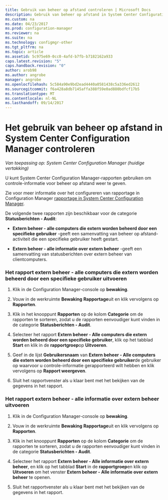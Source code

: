 ```yaml
---
title: Gebruik van beheer op afstand controleren | Microsoft Docs
description: Gebruik van beheer op afstand in System Center Configuration Manager controleren.
ms.custom: na
ms.date: 04/23/2017
ms.prod: configuration-manager
ms.reviewer: na
ms.suite: na
ms.technology: configmgr-other
ms.tgt_pltfrm: na
ms.topic: article
ms.assetid: 5c975e69-0cc0-4afd-b7fb-b7182162a933
caps.latest.revision: "5"
caps.handback.revision: "0"
author: arob98
ms.author: angrobe
manager: angrobe
ms.openlocfilehash: 5c584a90e9bd2ead4440a0581438c5a336ed2612
ms.sourcegitcommit: f6a428a8db7145affa388f59e0ad880bdfcf17b5
ms.translationtype: MT
ms.contentlocale: nl-NL
ms.lasthandoff: 09/14/2017
---
```

# <a name="how-to-audit-remote-control-usage-in-system-center-configuration-manager"></a>Het gebruik van beheer op afstand in System Center Configuration Manager controleren

*Van toepassing op: System Center Configuration Manager (huidige vertakking)*

U kunt System Center Configuration Manager-rapporten gebruiken om controle-informatie voor beheer op afstand weer te geven.  

 Zie voor meer informatie over het configureren van rapportage in Configuration Manager [rapportage in System Center Configuration Manager](../../../../core/servers/manage/reporting.md).  

 De volgende twee rapporten zijn beschikbaar voor de categorie **Statusberichten - Audit**:  

-   **Extern beheer - alle computers die extern worden beheerd door een specifieke gebruiker** -geeft een samenvatting van beheer op afstand-activiteit die een specifieke gebruiker heeft gestart.  

-   **Extern beheer - alle informatie over extern beheer** -geeft een samenvatting van statusberichten over extern beheer van clientcomputers.  

### <a name="to-run-the-report-remote-control---all-computers-remote-controlled-by-a-specific-user"></a>Het rapport extern beheer - alle computers die extern worden beheerd door een specifieke gebruiker uitvoeren  

1.  Klik in de Configuration Manager-console op **bewaking**.  

2.  Vouw in de werkruimte **Bewaking** **Rapportage**uit en klik vervolgens op **Rapporten**.  

3.  Klik in het knooppunt **Rapporten** op de kolom **Categorie** om de rapporten te sorteren, zodat u de rapporten eenvoudiger kunt vinden in de categorie **Statusberichten - Audit**.  

4.  Selecteer het rapport **Extern beheer - Alle computers die extern worden beheerd door een specifieke gebruiker**, klik op het tabblad **Start** en klik in de **rapportgroep**op **Uitvoeren**.  

5.  Geef in de lijst **Gebruikersnaam** van **Extern beheer - Alle computers die extern worden beheerd door een specifieke gebruiker**de gebruiker op waarvoor u controle-informatie gerapporteerd wilt hebben en klik vervolgens op **Rapport weergeven**.  

6.  Sluit het rapportvenster als u klaar bent met het bekijken van de gegevens in het rapport.  

### <a name="to-run-the-report-remote-control---all-remote-control-information"></a>Het rapport extern beheer - alle informatie over extern beheer uitvoeren  

1.  Klik in de Configuration Manager-console op **bewaking**.  

2.  Vouw in de werkruimte **Bewaking** **Rapportage**uit en klik vervolgens op **Rapporten**.  

3.  Klik in het knooppunt **Rapporten** op de kolom **Categorie** om de rapporten te sorteren, zodat u de rapporten eenvoudiger kunt vinden in de categorie **Statusberichten - Audit**.  

4.  Selecteer het rapport **Extern beheer - Alle informatie over extern beheer**, en klik op het tabblad **Start** in de **rapportgroep**en klik op **Uitvoeren** om het venster **Extern beheer - Alle informatie over extern beheer** te openen.  

5.  Sluit het rapportvenster als u klaar bent met het bekijken van de gegevens in het rapport.  
